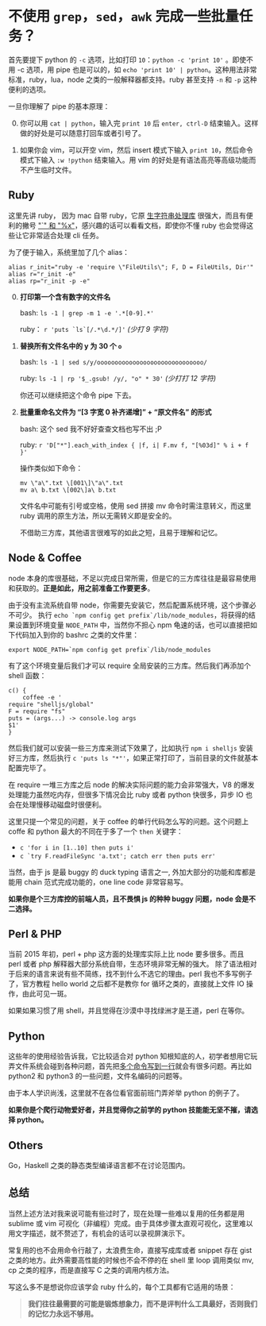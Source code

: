 # 不使用 `grep`，`sed`，`awk` 完成一些批量任务？

首先要提下 python 的 `-c` 选项，比如打印 `10`：`python -c 'print 10'` 。即使不用 -c 选项，用 pipe 也是可以的，如 `echo 'print 10' | python`。这种用法非常标准，ruby，lua，node 之类的一般解释器都支持。ruby 甚至支持 `-n` 和 `-p` 这种便利的选项。

一旦你理解了 pipe 的基本原理：

0. 你可以用 `cat | python`，输入完 `print 10` 后 `enter, ctrl-D` 结束输入。这样做的好处是可以随意打回车或者引号了。

0. 如果你会 vim，可以开空 vim，然后 insert 模式下输入 `print 10`，然后命令模式下输入 `:w !python` 结束输入。用 vim 的好处是有语法高亮等高级功能而不产生临时文件。

## Ruby

这里先讲 ruby， 因为 mac 自带 ruby，它原 [生字符串处理库][string] 很强大，而且有便利的撇号 ["`" 和 "%x"][subshell]，感兴趣的话可以看看文档，即使你不懂 ruby 也会觉得这些让它非常适合处理 cli 任务。

[string]: http://www.ruby-doc.org/core-2.2.0/String.html
[subshell]: http://ruby-doc.org/core-2.2.0/Kernel.html#method-i-60

为了便于输入，系统里加了几个 alias：

```shell
alias r_init="ruby -e 'require \"FileUtils\"; F, D = FileUtils, Dir'"
alias r="r_init -e"
alias rp="r_init -p -e"
```

0. **打印第一个含有数字的文件名**

    bash: ```ls -1 | grep -m 1 -e '.*[0-9].*'```

    ruby： ```r 'puts `ls`[/.*\d.*/]'``` _(少打 9 字符)_

0. **替换所有文件名中的 y 为 30 个 `o`**

    bash: ```ls -1 | sed s/y/oooooooooooooooooooooooooooooo/```

    ruby: ```ls -1 | rp '$_.gsub! /y/, "o" * 30'``` _(少打打 12 字符)_

    你还可以继续把这个命令 pipe 下去。

0. **批量重命名文件为 “[3 字宽 0 补齐递增]” + “原文件名” 的形式**

    bash: 这个 sed 我不好好查查文档也写不出 ;P

    ruby: ```r 'D["*"].each_with_index { |f, i| F.mv f, "[%03d]" % i + f }'```

    操作类似如下命令：

    ```shell
    mv \"a\".txt \[001\]\"a\".txt
    mv a\ b.txt \[002\]a\ b.txt
    ```

    文件名中可能有引号或空格，使用 sed 拼接 mv 命令时需注意转义，而这里 ruby 调用的原生方法，所以无需转义即是安全的。

    不借助三方库，其他语言很难写的如此之短，且易于理解和记忆。

## Node & Coffee

node 本身的库很基础，不足以完成日常所需，但是它的三方库往往是最容易使用和获取的。**正是如此，用之前准备工作要更多**。

由于没有主流系统自带 node，你需要先安装它，然后配置系统环境，这个步骤必不可少。
执行 ```echo `npm config get prefix`/lib/node_modules```，将获得的结果设置到环境变量 `NODE_PATH` 中，当然你不担心 npm 龟速的话，也可以直接把如下代码加入到你的 bashrc 之类的文件里：

```
export NODE_PATH=`npm config get prefix`/lib/node_modules
```

有了这个环境变量后我们才可以 require 全局安装的三方库。然后我们再添加个 shell 函数：

```shell
c() {
    coffee -e '
require "shelljs/global"
F = require "fs"
puts = (args...) -> console.log args
$1'
}
```

然后我们就可以安装一些三方库来测试下效果了，比如执行 `npm i shelljs` 安装好三方库，然后执行 `c 'puts ls "*"'`，如果正常打印了，当前目录的文件就基本配置完毕了。

在 require 一堆三方库之后 node 的解决实际问题的能力会非常强大，V8 的爆发处理能力虽然吃内存，但很多下情况会比 ruby 或者 python 快很多，异步 IO 也会在处理慢移动磁盘时很便利。

这里只提一个常见的问题，关于 coffee 的单行代码怎么写的问题。这个问题上 coffe 和 python 最大的不同在于多了一个 `then` 关键字：

- `c 'for i in [1..10] then puts i'`
- ```c `try F.readFileSync 'a.txt'; catch err then puts err'```

当然，由于 js 是最 buggy 的 duck typing 语言之一, 外加大部分的功能和库都是能用 chain 范式完成功能的，one line code 非常容易写。

**如果你是个三方库控的前端人员，且不畏惧 js 的种种 buggy 问题，node 会是不二选择。**

## Perl & PHP

当前 2015 年初，perl + php 这方面的处理库实际上比 node 要多很多。而且 perl 或者 php 解释器大部分系统自带，生态环境非常无解的强大。
除了语法相对于后来的语言来说有些不简练，找不到什么不选它的理由。perl 我也不多写例子了，官方教程 hello world 之后都不是教你 for 循环之类的，直接就上文件 IO 操作，由此可见一斑。

如果如果习惯了用 shell，并且觉得在沙漠中寻找绿洲才是王道，perl 在等你。

## Python

这些年的使用经验告诉我，它比较适合对 python 知根知底的人，初学者想用它玩弄文件系统会碰到各种问题，首先把[多个命令写到一行][one-line-python]就会有很多问题。再比如 python2 和 python3 的一些问题，文件名编码的问题等。

由于本人学识尚浅，这里就不在各位看官面前班门弄斧举 python 的例子了。

**如果你是个爬行动物爱好者，并且觉得你之前学的 python 技能能无坚不摧，请选择 python。**

[one-line-python]: http://stackoverflow.com/questions/6167127/how-to-put-multiple-statements-in-one-line

## Others

Go，Haskell 之类的静态类型编译语言都不在讨论范围内。

## 总结

当然上述方法对我来说可能有些过时了，现在处理一些难以复用的任务都是用 sublime 或 vim 可视化（非编程）完成。由于具体步骤太直观可视化，这里难以用文字描述，就不赘述了，有机会的话可以录视屏演示下。

常复用的也不会用命令行敲了，太浪费生命，直接写成库或者 snippet 存在 gist 之类的地方。此外需要高性能的时候也不会不停的在 shell 里 loop 调用类似 mv, cp 之类的程序，而是直接写 C 之类的调用内核方法。

写这么多不是想说你应该学会 ruby 什么的，每个工具都有它适用的场景：

> **我们往往最需要的可能是锻炼想象力，而不是评判什么工具最好，否则我们的记忆力永远不够用。**